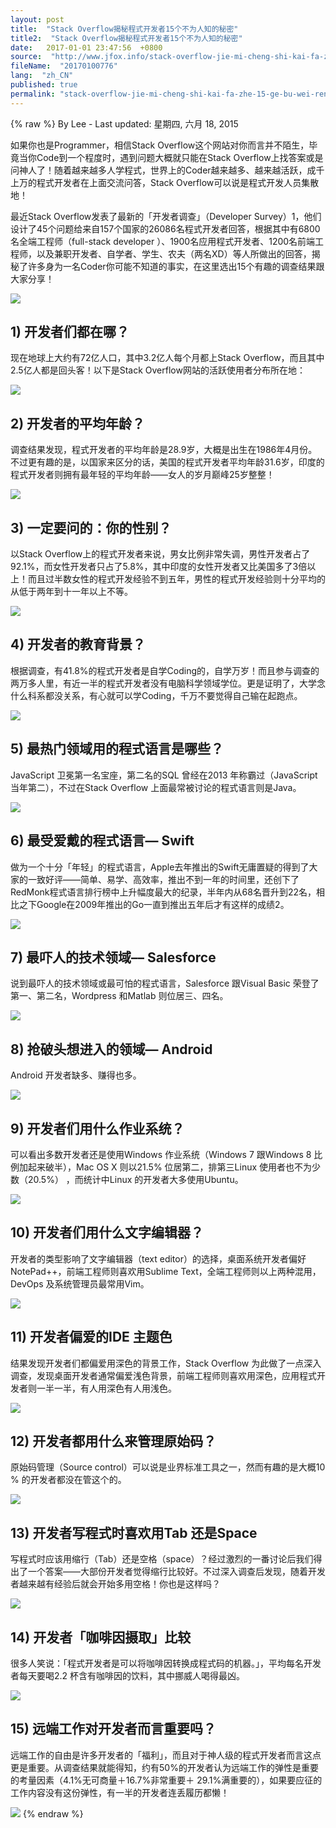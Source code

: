 ```yaml
---
layout: post
title:  "Stack Overflow揭秘程式开发者15个不为人知的秘密"
title2:  "Stack Overflow揭秘程式开发者15个不为人知的秘密"
date:   2017-01-01 23:47:56  +0800
source:  "http://www.jfox.info/stack-overflow-jie-mi-cheng-shi-kai-fa-zhe-15-ge-bu-wei-ren-zhi-de-mi-mi.html"
fileName:  "20170100776"
lang:  "zh_CN"
published: true
permalink: "stack-overflow-jie-mi-cheng-shi-kai-fa-zhe-15-ge-bu-wei-ren-zhi-de-mi-mi.html"
---
```

{% raw %}
By Lee - Last updated: 星期四, 六月 18, 2015

如果你也是Programmer，相信Stack Overflow这个网站对你而言并不陌生，毕竟当你Code到一个程度时，遇到问题大概就只能在Stack Overflow上找答案或是问神人了！随着越来越多人学程式，世界上的Coder越来越多、越来越活跃，成千上万的程式开发者在上面交流问答，Stack Overflow可以说是程式开发人员集散地！

最近Stack Overflow发表了最新的「开发者调查」（Developer Survey）1，他们设计了45个问题给来自157个国家的26086名程式开发者回答，根据其中有6800名全端工程师（full-stack developer ）、1900名应用程式开发者、1200名前端工程师，以及兼职开发者、自学者、学生、农夫（两名XD）等人所做出的回答，揭秘了许多身为一名Coder你可能不知道的事实，在这里选出15个有趣的调查结果跟大家分享！

![](62020f6.png)

## 1) 开发者们都在哪？

现在地球上大约有72亿人口，其中3.2亿人每个月都上Stack Overflow，而且其中2.5亿人都是回头客！以下是Stack Overflow网站的活跃使用者分布所在地：

![](4831f4d.png)

## 2) 开发者的平均年龄？

调查结果发现，程式开发者的平均年龄是28.9岁，大概是出生在1986年4月份。不过更有趣的是，以国家来区分的话，美国的程式开发者平均年龄31.6岁，印度的程式开发者则拥有最年轻的平均年龄——女人的岁月巅峰25岁整整！

![](5afd0f3.png)

## 3) 一定要问的：你的性别？

以Stack Overflow上的程式开发者来说，男女比例非常失调，男性开发者占了92.1%，而女性开发者只占了5.8%，其中印度的女性开发者又比美国多了3倍以上！而且过半数女性的程式开发经验不到五年，男性的程式开发经验则十分平均的从低于两年到十一年以上不等。

![](bbfbe0b.png)

## 4) 开发者的教育背景？

根据调查，有41.8%的程式开发者是自学Coding的，自学万岁！而且参与调查的两万多人里，有近一半的程式开发者没有电脑科学领域学位。更是证明了，大学念什么科系都没关系，有心就可以学Coding，千万不要觉得自己输在起跑点。

![](21a9720.png)

## 5) 最热门领域用的程式语言是哪些？

JavaScript 卫冕第一名宝座，第二名的SQL 曾经在2013 年称霸过（JavaScript 当年第二），不过在Stack Overflow 上面最常被讨论的程式语言则是Java。

![](8bfefd8.png)

## 6) 最受爱戴的程式语言–– Swift

做为一个十分「年轻」的程式语言，Apple去年推出的Swift无庸置疑的得到了大家的一致好评——简单、易学、高效率，推出不到一年的时间里，还创下了RedMonk程式语言排行榜中上升幅度最大的纪录，半年内从68名晋升到22名，相比之下Google在2009年推出的Go一直到推出五年后才有这样的成绩2。

![](dcbbb4c.png)

## 7) 最吓人的技术领域–– Salesforce

说到最吓人的技术领域或最可怕的程式语言，Salesforce 跟Visual Basic 荣登了第一、第二名，Wordpress 和Matlab 则位居三、四名。

![](87877f3.png)

## 8) 抢破头想进入的领域–– Android

Android 开发者缺多、赚得也多。

![](d5d97cd.png)

## 9) 开发者们用什么作业系统？

可以看出多数开发者还是使用Windows 作业系统（Windows 7 跟Windows 8 比例加起来破半），Mac OS X 则以21.5% 位居第二，排第三Linux 使用者也不为少数（20.5%） ，而统计中Linux 的开发者大多使用Ubuntu。

![](4e38910.png)

## 10) 开发者们用什么文字编辑器？

开发者的类型影响了文字编辑器（text editor）的选择，桌面系统开发者偏好NotePad++，前端工程师则喜欢用Sublime Text，全端工程师则以上两种混用，DevOps 及系统管理员最常用Vim。

![](7ded4ad.png)

## 11) 开发者偏爱的IDE 主题色

结果发现开发者们都偏爱用深色的背景工作，Stack Overflow 为此做了一点深入调查，发现桌面开发者通常偏爱浅色背景，前端工程师则喜欢用深色，应用程式开发者则一半一半，有人用深色有人用浅色。

![](0a3cb93.png)

## 12) 开发者都用什么来管理原始码？

原始码管理（Source control）可以说是业界标准工具之一，然而有趣的是大概10 % 的开发者都没在管这个的。

![](7f50a2b.png)

## 13) 开发者写程式时喜欢用Tab 还是Space

写程式时应该用缩行（Tab）还是空格（space）？经过激烈的一番讨论后我们得出了一个答案——大部份开发者觉得缩行比较好。不过深入调查后发现，随着开发者越来越有经验后就会开始多用空格！你也是这样吗？

![](82d073b.png)

## 14) 开发者「咖啡因摄取」比较

很多人笑说：「程式开发者是可以将咖啡因转换成程式码的机器。」，平均每名开发者每天要喝2.2 杯含有咖啡因的饮料，其中挪威人喝得最凶。

![](3bd927f.png)

## 15) 远端工作对开发者而言重要吗？

远端工作的自由是许多开发者的「福利」，而且对于神人级的程式开发者而言这点更 ​​是重要。从调查结果就能得知，约有50%的开发者认为远端工作的弹性是重要的考量因素（4.1%无可商量＋16.7%非常重要＋ 29.1%满重要的），如果要应征的工作内容没有这份弹性，有一半的开发者连丢履历都懒！

![](d8e3309.png)
{% endraw %}